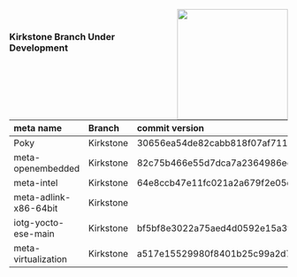 <img src="https://www.linaro.org/assets/images/projects/yocto-project.png" width="200" align="right">

<br>

### Kirkstone Branch Under Development


| **meta name**         | **Branch** | **commit version**                       |
| :-------------------- | :--------- | :--------------------------------------- |
| Poky                  | Kirkstone  | 30656ea54de82cabb818f07af711b96211421c95 |
| meta-openembedded     | Kirkstone  | 82c75b466e55d7dca7a2364986ecb704cf63d141 |
| meta-intel            | Kirkstone  | 64e8ccb47e11fc021a2a679f2e05d849b7518461 |
| meta-adlink-x86-64bit | Kirkstone  |                                          |
| iotg-yocto-ese-main   | Kirkstone  | bf5bf8e3022a75aed4d0592e15a3f832c5d35ae6 |
| meta-virtualization   | Kirkstone  | a517e15529980f8401b25c99a2d7720ac2d8baae |

<br>
